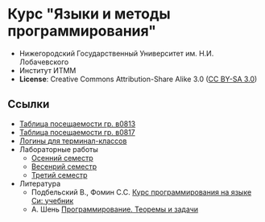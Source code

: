 # Курс "Языки и методы программирования"

  - Нижегородский Государственный Университет им. Н.И. Лобачевского
  - Институт ИТММ
  - __License__: Creative Commons Attribution-Share Alike 3.0 ([CC BY-SA 3.0][cc3])

## Ссылки

- [Таблица посещаемости гр. в0813][v0813]
- [Таблица посещаемости гр. в0817][v0817]
- [Логины для терминал-классов][logins_all]
- Лабораторные работы
  - [Осенний семестр](laboratory_works/fall/README.md)
  - [Весенрий семестр](laboratory_works/spring/list_vector.md)
  - [Третий семестр](laboratory_works/matrix_class.md)
- Литература
  - Подбельский В., Фомин С.С. [Курс программирования на языке Си: учебник][book-c]
  - А. Шень [Программирование. Теоремы и задачи][book-tasks]

<!-- LINKS -->

[logins_all]: https://docs.google.com/document/d/1mGhOBYHmx6RH0xuTSQAKmGtvybLS3hD3iZIebJZRDKg/edit?usp=sharing
[v0813]:            https://docs.google.com/spreadsheets/d/1vcIQ29ttj_eGTWHqQYhNxe8QyewYWcxn4vaBh2pwDH0/edit?usp=sharing
[v0817]:            https://docs.google.com/spreadsheets/d/1Z4uRfTRkGcMPaQimwMfJDNoLV51xavKVKykn_4hoZL4/edit?usp=sharing

[cc3]:              http://creativecommons.org/licenses/by-sa/3.0/
[book-c]:       https://www.books.ru/books/kurs-programmirovaniya-na-yazyke-si-uchebnik-1822708/?show=1
[book-tasks]: https://www.ozon.ru/context/detail/id/3614757/
